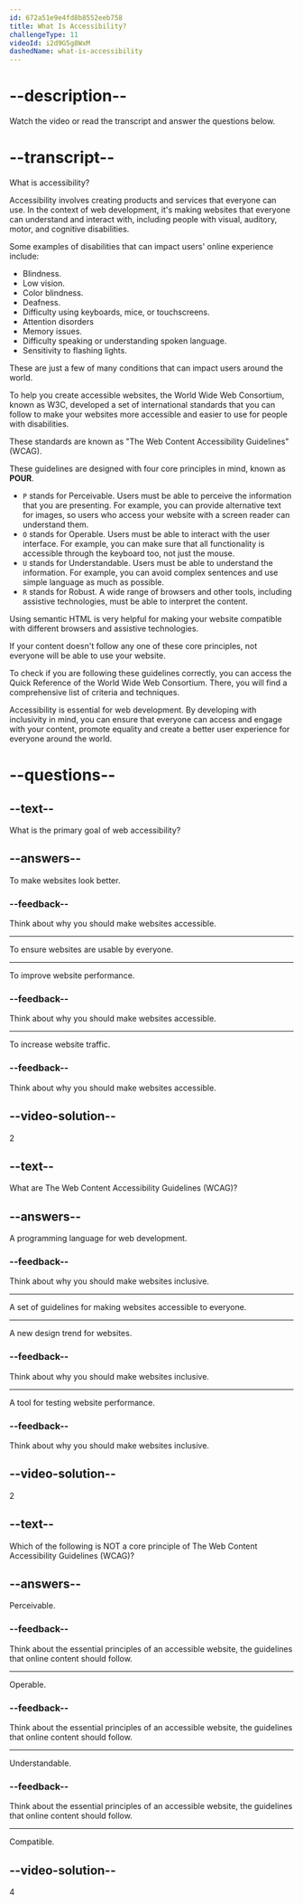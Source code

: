 ```yaml
---
id: 672a51e9e4fd8b8552eeb758
title: What Is Accessibility?
challengeType: 11
videoId: i2d9G5g8WxM
dashedName: what-is-accessibility
---
```


# --description--

Watch the video or read the transcript and answer the questions below.

# --transcript--

What is accessibility?

Accessibility involves creating products and services that everyone can use. In the context of web development, it's making websites that everyone can understand and interact with, including people with visual, auditory, motor, and cognitive disabilities.

Some examples of disabilities that can impact users' online experience include:

- Blindness.
- Low vision.
- Color blindness.
- Deafness.
- Difficulty using keyboards, mice, or touchscreens.
- Attention disorders
- Memory issues.
- Difficulty speaking or understanding spoken language.
- Sensitivity to flashing lights.

These are just a few of many conditions that can impact users around the world.

To help you create accessible websites, the World Wide Web Consortium, known as W3C, developed a set of international standards that you can follow to make your websites more accessible and easier to use for people with disabilities.

These standards are known as "The Web Content Accessibility Guidelines" (WCAG).

These guidelines are designed with four core principles in mind, known as **POUR**.

- `P` stands for Perceivable. Users must be able to perceive the information that you are presenting. For example, you can provide alternative text for images, so users who access your website with a screen reader can understand them.
- `O` stands for Operable. Users must be able to interact with the user interface. For example, you can make sure that all functionality is accessible through the keyboard too, not just the mouse.
- `U` stands for Understandable. Users must be able to understand the information. For example, you can avoid complex sentences and use simple language as much as possible.
- `R` stands for Robust. A wide range of browsers and other tools, including assistive technologies, must be able to interpret the content. 

Using semantic HTML is very helpful for making your website compatible with different browsers and assistive technologies.

If your content doesn't follow any one of these core principles, not everyone will be able to use your website.

To check if you are following these guidelines correctly, you can access the Quick Reference of the World Wide Web Consortium. There, you will find a comprehensive list of criteria and techniques.

Accessibility is essential for web development. By developing with inclusivity in mind, you can ensure that everyone can access and engage with your content, promote equality and create a better user experience for everyone around the world.


# --questions--

## --text--

What is the primary goal of web accessibility?

## --answers--

To make websites look better.

### --feedback--

Think about why you should make websites accessible.

---

To ensure websites are usable by everyone.

---

To improve website performance.

### --feedback--

Think about why you should make websites accessible.

---

To increase website traffic.

### --feedback--

Think about why you should make websites accessible.

## --video-solution--

2

## --text--

What are The Web Content Accessibility Guidelines (WCAG)?

## --answers--

A programming language for web development.

### --feedback--

Think about why you should make websites inclusive.

---

A set of guidelines for making websites accessible to everyone.

---

A new design trend for websites.

### --feedback--

Think about why you should make websites inclusive.

---

A tool for testing website performance.

### --feedback--

Think about why you should make websites inclusive.

## --video-solution--

2

## --text--

Which of the following is NOT a core principle of The Web Content Accessibility Guidelines (WCAG)?

## --answers--

Perceivable.

### --feedback--

Think about the essential principles of an accessible website, the guidelines that online content should follow.

---

Operable.

### --feedback--

Think about the essential principles of an accessible website, the guidelines that online content should follow.

---

Understandable.

### --feedback--

Think about the essential principles of an accessible website, the guidelines that online content should follow.

---

Compatible.

## --video-solution--

4
